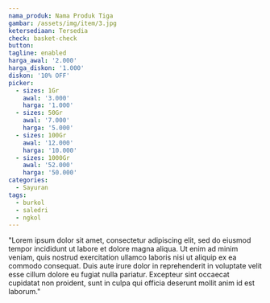 ```yaml
---
nama_produk: Nama Produk Tiga
gambar: /assets/img/item/3.jpg
ketersediaan: Tersedia
check: basket-check
button:
tagline: enabled
harga_awal: '2.000'
harga_diskon: '1.000'
diskon: '10% OFF'
picker:
  - sizes: 1Gr
    awal: '3.000'
    harga: '1.000'
  - sizes: 50Gr
    awal: '7.000'
    harga: '5.000'
  - sizes: 100Gr
    awal: '12.000'
    harga: '10.000'
  - sizes: 1000Gr
    awal: '52.000'
    harga: '50.000'
categories:
  - Sayuran
tags:
  - burkol
  - saledri
  - ngkol
---
```


"Lorem ipsum dolor sit amet, consectetur adipiscing elit, sed do eiusmod tempor incididunt ut labore et dolore magna aliqua. Ut enim ad minim veniam, quis nostrud exercitation ullamco laboris nisi ut aliquip ex ea commodo consequat. Duis aute irure dolor in reprehenderit in voluptate velit esse cillum dolore eu fugiat nulla pariatur. Excepteur sint occaecat cupidatat non proident, sunt in culpa qui officia deserunt mollit anim id est laborum."
